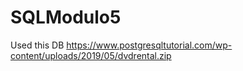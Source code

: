﻿# SQLModulo5

Used this DB https://www.postgresqltutorial.com/wp-content/uploads/2019/05/dvdrental.zip
